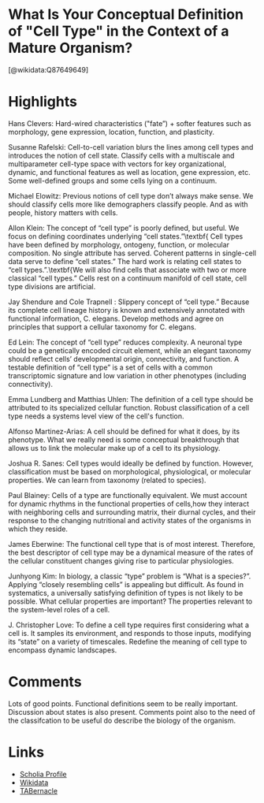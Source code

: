 
What Is Your Conceptual Definition of "Cell Type" in the Context of a Mature Organism?
======================================================================================
  
  [@wikidata:Q87649649]  

# Highlights

Hans Clevers: Hard-wired characteristics ("fate”) + softer features such as morphology, gene expression, location, function, and plasticity.

Susanne Rafelski:  Cell-to-cell variation blurs the lines among cell types and introduces the notion of cell state. Classify cells with a multiscale and multiparameter cell-type space with vectors for key organizational, dynamic, and functional features as well as location, gene expression, etc. Some well-defined groups and some cells lying on a continuum.

Michael Elowitz: Previous notions of cell type don’t always make sense. We should classify cells more like demographers classify people. And as with people, history matters with cells. 

Allon Klein: The concept of “cell type” is poorly defined, but useful. We focus on defining coordinates underlying “cell states.”\textbf{ Cell types have been defined by morphology, ontogeny, function, or molecular composition. No single attribute has served. Coherent patterns in single-cell data serve to define “cell states.” The hard work is relating cell states to “cell types.”.\textbf{We will also find cells that associate with two or more classical “cell types.” Cells rest on a continuum manifold of cell state, cell type divisions are artificial.

Jay Shendure and Cole Trapnell : Slippery concept of “cell type.” Because its complete cell lineage history is known and extensively annotated with functional information, C. elegans. Develop methods and agree on principles that support a cellular taxonomy for C. elegans.

Ed Lein: The concept of “cell type” reduces complexity. A neuronal type could be a genetically encoded circuit element, while an elegant taxonomy should reflect cells’ developmental origin, connectivity, and function. A testable definition of “cell type” is a set of cells with a common transcriptomic signature and low variation in other phenotypes (including connectivity).

Emma Lundberg and Matthias Uhlen: The definition of a cell type should be attributed to its specialized cellular function. Robust classification of a cell type needs  a systems level view of the cell's function.

Alfonso Martinez-Arias: A cell should be defined for what it does, by its phenotype. What we really need is some conceptual breakthrough that allows us to link the molecular make up of a cell to its physiology.

Joshua R. Sanes:  Cell types would ideally be defined by function. However, classification must be based on morphological, physiological, or molecular properties. We can learn from taxonomy (related to species).

Paul Blainey: Cells of a type are functionally equivalent.  We must account for dynamic rhythms in the functional properties of cells,how they interact with neighboring cells and surrounding matrix, their diurnal cycles, and their response to the changing nutritional and activity states of the organisms in which they reside.

James Eberwine: The functional cell type that is of most interest. Therefore, the best descriptor of cell type may be a dynamical measure of the rates of the cellular constituent changes giving rise to particular physiologies.

Junhyong Kim: In biology, a classic “type” problem is “What is a species?”. Applying “closely resembling cells” is appealing but difficult. As found in systematics, a universally satisfying definition of types is not likely to be possible. What cellular properties are important? The properties relevant to the system-level roles of a cell.

J. Christopher Love: To define a cell type requires first considering what a cell is. It samples its environment, and  responds to those inputs, modifying its “state” on a variety of timescales. Redefine the meaning of cell type to encompass dynamic landscapes.

# Comments

Lots of good points. Functional definitions seem to be really important. Discussion about states is also present. Comments point also to the need of the classifcation to be useful do describe the biology of the organism. 


# Links
  
 * [Scholia Profile](https://scholia.toolforge.org/work/Q87649649)  
 * [Wikidata](https://www.wikidata.org/wiki/Q87649649)  
 * [TABernacle](https://tabernacle.toolforge.org/?#/tab/manual/Q87649649/P921%3BP4510)  
